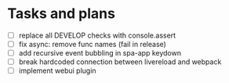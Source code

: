 Tasks and plans
===============

- [ ] replace all DEVELOP checks with console.assert
- [ ] fix async: remove func names (fail in release)
- [ ] add recursive event bubbling in spa-app keydown
- [ ] break hardcoded connection between livereload and webpack
- [ ] implement webui plugin
